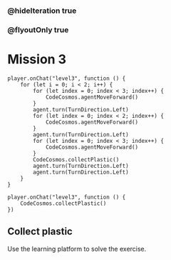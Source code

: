 ### @hideIteration true
### @flyoutOnly true
# Mission 3

```blocks
player.onChat("level3", function () {
    for (let i = 0; i < 2; i++) {
        for (let index = 0; index < 3; index++) {
            CodeCosmos.agentMoveForward()
        }
        agent.turn(TurnDirection.Left)
        for (let index = 0; index < 2; index++) {
            CodeCosmos.agentMoveForward()
        }
        agent.turn(TurnDirection.Left)
        for (let index = 0; index < 3; index++) {
            CodeCosmos.agentMoveForward()
        }
        CodeCosmos.collectPlastic()
        agent.turn(TurnDirection.Left)
        agent.turn(TurnDirection.Left)
    }
}
```

```template
player.onChat("level3", function () {
    CodeCosmos.collectPlastic()
})
```
## Collect plastic
Use the learning platform to solve the exercise.